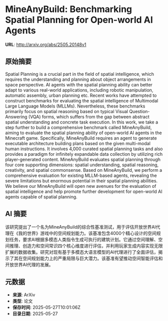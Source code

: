 # MineAnyBuild: Benchmarking Spatial Planning for Open-world AI Agents

**URL**: http://arxiv.org/abs/2505.20148v1

## 原始摘要

Spatial Planning is a crucial part in the field of spatial intelligence,
which requires the understanding and planning about object arrangements in
space perspective. AI agents with the spatial planning ability can better adapt
to various real-world applications, including robotic manipulation, automatic
assembly, urban planning etc. Recent works have attempted to construct
benchmarks for evaluating the spatial intelligence of Multimodal Large Language
Models (MLLMs). Nevertheless, these benchmarks primarily focus on spatial
reasoning based on typical Visual Question-Answering (VQA) forms, which suffers
from the gap between abstract spatial understanding and concrete task
execution. In this work, we take a step further to build a comprehensive
benchmark called MineAnyBuild, aiming to evaluate the spatial planning ability
of open-world AI agents in the Minecraft game. Specifically, MineAnyBuild
requires an agent to generate executable architecture building plans based on
the given multi-modal human instructions. It involves 4,000 curated spatial
planning tasks and also provides a paradigm for infinitely expandable data
collection by utilizing rich player-generated content. MineAnyBuild evaluates
spatial planning through four core supporting dimensions: spatial
understanding, spatial reasoning, creativity, and spatial commonsense. Based on
MineAnyBuild, we perform a comprehensive evaluation for existing MLLM-based
agents, revealing the severe limitations but enormous potential in their
spatial planning abilities. We believe our MineAnyBuild will open new avenues
for the evaluation of spatial intelligence and help promote further development
for open-world AI agents capable of spatial planning.


## AI 摘要

该研究提出了一个名为MineAnyBuild的综合性基准测试，用于评估开放世界AI代理在《我的世界》游戏中的空间规划能力。该基准包含4000个精心设计的空间规划任务，要求AI根据多模态人类指令生成可执行的建筑计划。它通过空间理解、空间推理、创造力和空间常识四个核心维度进行评估，并利用玩家生成内容实现无限扩展的数据收集。研究对现有基于多模态大语言模型的AI代理进行了全面评估，揭示了其在空间规划能力上的严重局限与巨大潜力。该基准有望推动空间智能评估和开放世界AI代理的发展。

## 元数据

- **来源**: ArXiv
- **类型**: 论文
- **保存时间**: 2025-05-27T10:01:06Z
- **目录日期**: 2025-05-27
